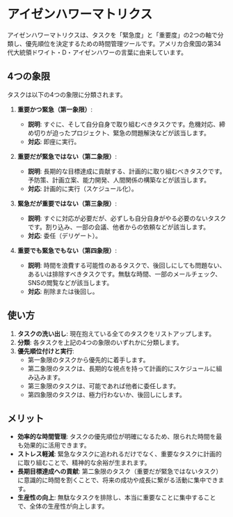 # アイゼンハワーマトリクス

アイゼンハワーマトリクスは、タスクを「緊急度」と「重要度」の2つの軸で分類し、優先順位を決定するための時間管理ツールです。アメリカ合衆国の第34代大統領ドワイト・D・アイゼンハワーの言葉に由来しています。

## 4つの象限

タスクは以下の4つの象限に分類されます。

1.  **重要かつ緊急（第一象限）**:
    - **説明**: すぐに、そして自分自身で取り組むべきタスクです。危機対応、締め切りが迫ったプロジェクト、緊急の問題解決などが該当します。
    - **対応**: 即座に実行。

2.  **重要だが緊急ではない（第二象限）**:
    - **説明**: 長期的な目標達成に貢献する、計画的に取り組むべきタスクです。予防策、計画立案、能力開発、人間関係の構築などが該当します。
    - **対応**: 計画的に実行（スケジュール化）。

3.  **緊急だが重要ではない（第三象限）**:
    - **説明**: すぐに対応が必要だが、必ずしも自分自身がやる必要のないタスクです。割り込み、一部の会議、他者からの依頼などが該当します。
    - **対応**: 委任（デリゲート）。

4.  **重要でも緊急でもない（第四象限）**:
    - **説明**: 時間を浪費する可能性のあるタスクで、後回しにしても問題ない、あるいは排除すべきタスクです。無駄な時間、一部のメールチェック、SNSの閲覧などが該当します。
    - **対応**: 削除または後回し。

## 使い方

1.  **タスクの洗い出し**: 現在抱えている全てのタスクをリストアップします。
2.  **分類**: 各タスクを上記の4つの象限のいずれかに分類します。
3.  **優先順位付けと実行**:
    - 第一象限のタスクから優先的に着手します。
    - 第二象限のタスクは、長期的な視点を持って計画的にスケジュールに組み込みます。
    - 第三象限のタスクは、可能であれば他者に委任します。
    - 第四象限のタスクは、極力行わないか、後回しにします。

## メリット

- **効率的な時間管理**: タスクの優先順位が明確になるため、限られた時間を最も効果的に活用できます。
- **ストレス軽減**: 緊急なタスクに追われるだけでなく、重要なタスクに計画的に取り組むことで、精神的な余裕が生まれます。
- **長期目標達成への貢献**: 第二象限のタスク（重要だが緊急ではないタスク）に意識的に時間を割くことで、将来の成功や成長に繋がる活動に集中できます。
- **生産性の向上**: 無駄なタスクを排除し、本当に重要なことに集中することで、全体の生産性が向上します。
